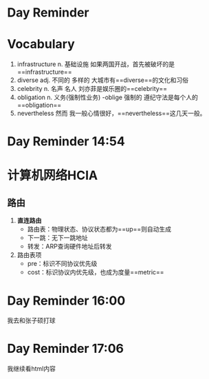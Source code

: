 
# Day Reminder

# Vocabulary

1. infrastructure n. 基础设施
   如果两国开战，首先被破坏的是==infrastructure==
2. diverse adj. 不同的 多样的
   大城市有==diverse==的文化和习俗
3. celebrity n. 名声 名人
   刘亦菲是娱乐圈的==celebrity==
4. obligation n. 义务(强制性业务) -oblige 强制的
   遵纪守法是每个人的==obligation==
5. nevertheless 然而
   我一般心情很好，==nevertheless==这几天一般。

# Day Reminder 14:54

# 计算机网络HCIA

## 路由

1. **直连路由** 
	- 路由表：物理状态、协议状态都为==up==则自动生成
	- 下一跳：无下一跳地址
	- 转发：ARP查询硬件地址后转发
2. 路由表项
	- pre：标识不同协议优先级
	- cost：标识协议内优先级，也成为度量==metric==

# Day Reminder 16:00

我去和张子硕打球

# Day Reminder 17:06 

我继续看html内容

